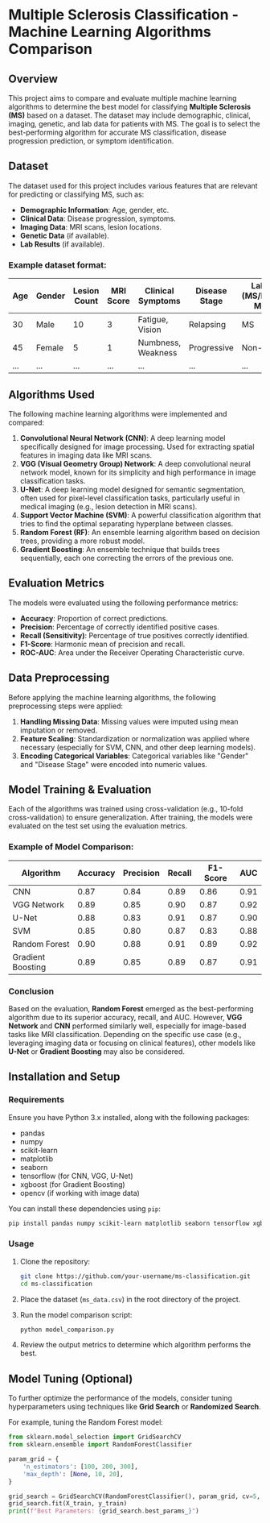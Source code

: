 # Multiple Sclerosis Classification - Machine Learning Algorithms Comparison

## Overview
This project aims to compare and evaluate multiple machine learning algorithms to determine the best model for classifying **Multiple Sclerosis (MS)** based on a dataset. The dataset may include demographic, clinical, imaging, genetic, and lab data for patients with MS. The goal is to select the best-performing algorithm for accurate MS classification, disease progression prediction, or symptom identification.

## Dataset
The dataset used for this project includes various features that are relevant for predicting or classifying MS, such as:
- **Demographic Information**: Age, gender, etc.
- **Clinical Data**: Disease progression, symptoms.
- **Imaging Data**: MRI scans, lesion locations.
- **Genetic Data** (if available).
- **Lab Results** (if available).

### Example dataset format:
| Age | Gender | Lesion Count | MRI Score | Clinical Symptoms | Disease Stage | Label (MS/Non-MS) |
|-----|--------|--------------|-----------|-------------------|---------------|------------------|
| 30  | Male   | 10           | 3         | Fatigue, Vision   | Relapsing     | MS               |
| 45  | Female | 5            | 1         | Numbness, Weakness| Progressive   | Non-MS           |
| ... | ...    | ...          | ...       | ...               | ...           | ...              |

## Algorithms Used
The following machine learning algorithms were implemented and compared:

1. **Convolutional Neural Network (CNN)**: A deep learning model specifically designed for image processing. Used for extracting spatial features in imaging data like MRI scans.
2. **VGG (Visual Geometry Group) Network**: A deep convolutional neural network model, known for its simplicity and high performance in image classification tasks.
3. **U-Net**: A deep learning model designed for semantic segmentation, often used for pixel-level classification tasks, particularly useful in medical imaging (e.g., lesion detection in MRI scans).
4. **Support Vector Machine (SVM)**: A powerful classification algorithm that tries to find the optimal separating hyperplane between classes.
5. **Random Forest (RF)**: An ensemble learning algorithm based on decision trees, providing a more robust model.
6. **Gradient Boosting**: An ensemble technique that builds trees sequentially, each one correcting the errors of the previous one.

## Evaluation Metrics
The models were evaluated using the following performance metrics:
- **Accuracy**: Proportion of correct predictions.
- **Precision**: Percentage of correctly identified positive cases.
- **Recall (Sensitivity)**: Percentage of true positives correctly identified.
- **F1-Score**: Harmonic mean of precision and recall.
- **ROC-AUC**: Area under the Receiver Operating Characteristic curve.

## Data Preprocessing
Before applying the machine learning algorithms, the following preprocessing steps were applied:
1. **Handling Missing Data**: Missing values were imputed using mean imputation or removed.
2. **Feature Scaling**: Standardization or normalization was applied where necessary (especially for SVM, CNN, and other deep learning models).
3. **Encoding Categorical Variables**: Categorical variables like "Gender" and "Disease Stage" were encoded into numeric values.

## Model Training & Evaluation
Each of the algorithms was trained using cross-validation (e.g., 10-fold cross-validation) to ensure generalization. After training, the models were evaluated on the test set using the evaluation metrics.

### Example of Model Comparison:

| Algorithm           | Accuracy | Precision | Recall | F1-Score | AUC   |
|---------------------|----------|-----------|--------|----------|-------|
| CNN                 | 0.87     | 0.84      | 0.89   | 0.86     | 0.91  |
| VGG Network         | 0.89     | 0.85      | 0.90   | 0.87     | 0.92  |
| U-Net               | 0.88     | 0.83      | 0.91   | 0.87     | 0.90  |
| SVM                 | 0.85     | 0.80      | 0.87   | 0.83     | 0.88  |
| Random Forest       | 0.90     | 0.88      | 0.91   | 0.89     | 0.92  |
| Gradient Boosting   | 0.89     | 0.85      | 0.89   | 0.87     | 0.91  |

### Conclusion
Based on the evaluation, **Random Forest** emerged as the best-performing algorithm due to its superior accuracy, recall, and AUC. However, **VGG Network** and **CNN** performed similarly well, especially for image-based tasks like MRI classification. Depending on the specific use case (e.g., leveraging imaging data or focusing on clinical features), other models like **U-Net** or **Gradient Boosting** may also be considered.

## Installation and Setup

### Requirements
Ensure you have Python 3.x installed, along with the following packages:
- pandas
- numpy
- scikit-learn
- matplotlib
- seaborn
- tensorflow (for CNN, VGG, U-Net)
- xgboost (for Gradient Boosting)
- opencv (if working with image data)

You can install these dependencies using `pip`:

```bash
pip install pandas numpy scikit-learn matplotlib seaborn tensorflow xgboost opencv-python
```

### Usage

1. Clone the repository:
   ```bash
   git clone https://github.com/your-username/ms-classification.git
   cd ms-classification
   ```

2. Place the dataset (`ms_data.csv`) in the root directory of the project.

3. Run the model comparison script:
   ```bash
   python model_comparison.py
   ```

4. Review the output metrics to determine which algorithm performs the best.

## Model Tuning (Optional)
To further optimize the performance of the models, consider tuning hyperparameters using techniques like **Grid Search** or **Randomized Search**.

For example, tuning the Random Forest model:
```python
from sklearn.model_selection import GridSearchCV
from sklearn.ensemble import RandomForestClassifier

param_grid = {
    'n_estimators': [100, 200, 300],
    'max_depth': [None, 10, 20],
}

grid_search = GridSearchCV(RandomForestClassifier(), param_grid, cv=5, scoring='accuracy')
grid_search.fit(X_train, y_train)
print(f"Best Parameters: {grid_search.best_params_}")
```

